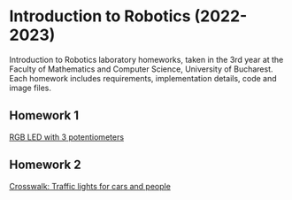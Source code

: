 # Introduction to Robotics (2022-2023)
Introduction to Robotics laboratory homeworks, taken in the 3rd year at the Faculty of Mathematics and Computer Science, University of Bucharest. Each homework includes requirements, implementation details, code and image files.

## Homework 1
[RGB LED with 3 potentiometers](https://github.com/Angel1Ionita/IntroductionToRobotics/tree/main/Homework/Homework1)

## Homework 2
[Crosswalk: Traffic lights for cars and people](https://github.com/Angel1Ionita/IntroductionToRobotics/tree/main/Homework/Homework2)
